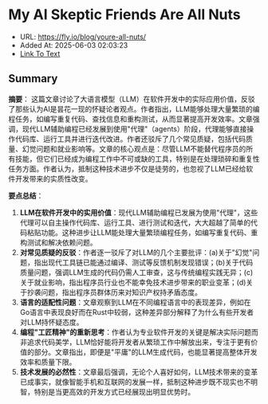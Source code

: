 # My AI Skeptic Friends Are All Nuts
- URL: https://fly.io/blog/youre-all-nuts/
- Added At: 2025-06-03 02:03:23
- [Link To Text](2025-06-03-my-ai-skeptic-friends-are-all-nuts_raw.md)

## Summary
**摘要**：
这篇文章讨论了大语言模型（LLM）在软件开发中的实际应用价值，反驳了那些认为AI是昙花一现的怀疑论者观点。作者指出，LLM能够处理大量繁琐的编程任务，如编写重复代码、查找信息和重构测试，从而显著提高开发效率。文章强调，现代LLM辅助编程已经发展到使用"代理"（agents）阶段，代理能够直接操作代码库、运行工具并进行迭代改进。作者还驳斥了几个常见质疑，包括代码质量、幻觉问题和就业影响等。文章的核心观点是：尽管LLM不能替代程序员的所有技能，但它们已经成为编程工作中不可或缺的工具，特别是在处理琐碎和重复性任务方面。作者认为，抵制这种技术进步不仅是徒劳的，也忽视了LLM已经给软件开发带来的实质性改变。

**要点总结**：
1. **LLM在软件开发中的实用价值**：现代LLM辅助编程已发展为使用"代理"，这些代理可以自主操作代码库、运行工具、进行测试和迭代，大大超越了简单的代码粘贴功能。这种进步让LLM能处理大量繁琐编程任务，如编写重复代码、重构测试和解决依赖问题。
2. **对常见质疑的反驳**：作者逐一驳斥了对LLM的几个主要批评：(a)关于"幻觉"问题，指出现代工具链已能通过编译、测试等反馈机制发现错误；(b)关于代码质量问题，强调LLM生成的代码仍需人工审查，这与传统编程实践无异；(c)关于就业影响，指出程序员行业也不能幸免技术进步带来的职业变革；(d)关于抄袭问题，指出程序员群体历来对知识产权持矛盾态度。
3. **语言的适配性问题**：文章观察到LLM在不同编程语言中的表现差异，例如在Go语言中表现良好而在Rust中较弱，这种差异部分解释了为什么有些开发者对LLM持怀疑态度。
4. **编程"工匠精神"的重新思考**：作者认为专业软件开发的关键是解决实际问题而非追求代码美学，LLM恰好能将开发者从繁琐工作中解放出来，专注于更有价值的部分。文章指出，即便是"平庸"的LLM生成代码，也能显著提高整体开发效率和质量下限。
5. **技术发展的必然性**：文章最后强调，无论个人喜好如何，LLM技术带来的变革已成事实，就像智能手机和互联网的发展一样，抵制这种进步既不现实也不明智，特别是当更高效的开发方式已经展现出明显优势时。
